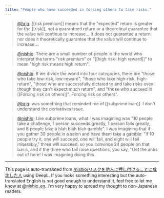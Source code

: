 ```yaml
---
title: "People who have succeeded in forcing others to take risks."
---
```


> [@hrjn](https://twitter.com/hrjn/status/1566945919446437889): [[risk premium]] means that the "expected" return is greater for the [[risk]], not a guaranteed return or a theoretical guarantee that the value will continue to increase... It does not guarantee a return, nor does it theoretically guarantee that the value will continue to increase....

> [@nishio](https://twitter.com/nishio/status/1566947139011641344?s=21&t=xAfnDP_xPg85aAyLqTv8Qw): There are a small number of people in the world who interpret the terms "risk premium" or "[[high risk- high reward]]" to mean "high risk means high return".

> [@nishio](https://twitter.com/nishio/status/1566949049433210880): If we divide the world into four categories, there are "those who take low-risk, low-reward", "those who take high-risk, high-return", "those who are successfully dictated to and take risks even though they can't expect much return", and "those who succeed in [[Forcing risk on others]]". Forcing risk on others".

> [@hrjn](https://twitter.com/hrjn/status/1566953709900537856?s=21&t=xAfnDP_xPg85aAyLqTv8Qw): was something that reminded me of [[subprime loan]]. I don't understand the derivatives issue.

> [@nishio](https://twitter.com/nishio/status/1567196110061719553?s=21&t=xAfnDP_xPg85aAyLqTv8Qw): Like subprime loans, what I was imagining was "10 people take a challenge, 1 person succeeds greatly, 1 person fails greatly, and 8 people take a blah blah blah gamble". I was imagining that if you gather 30 people in a salon and have them take a gamble: "If 10 people try it, one will succeed, one will fail, and eight will fail miserably," three will succeed, so you convince 24 people on that basis, and if the three who fail raise questions, you say, "Get the antis out of here! I was imagining doing this.

---
This page is auto-translated from [/nishio/リスクを他人に押し付けることに成功した人](https://scrapbox.io/nishio/リスクを他人に押し付けることに成功した人) using DeepL. If you looks something interesting but the auto-translated English is not good enough to understand it, feel free to let me know at [@nishio_en](https://twitter.com/nishio_en). I'm very happy to spread my thought to non-Japanese readers.